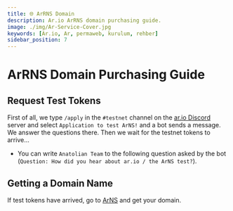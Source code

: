 ```yaml
---
title: 🌐 ArRNS Domain
description: Ar.io ArRNS domain purchasing guide.
image: ./img/Ar-Service-Cover.jpg
keywords: [Ar.io, Ar, permaweb, kurulum, rehber]
sidebar_position: 7
---
```


# ArRNS Domain Purchasing Guide

## Request Test Tokens

First of all, we type `/apply` in the `#testnet` channel on the [ar.io Discord](https://discord.gg/ApxXjvwECK) server and select `Application to test ArNS!` and a bot sends a message. We answer the questions there. Then we wait for the testnet tokens to arrive...

* You can write `Anatolian Team` to the following question asked by the bot (`Question: How did you hear about ar.io / the ArNS test?`).

## Getting a Domain Name

If test tokens have arrived, go to [ArNS](https://arns.app/) and get your domain.